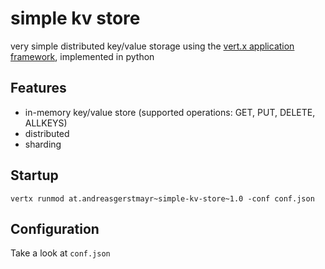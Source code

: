 simple kv store
===============

very simple distributed key/value storage using the [vert.x application framework](http://vertx.io), implemented in python

Features
--------

* in-memory key/value store (supported operations: GET, PUT, DELETE, ALLKEYS)
* distributed
* sharding

Startup
-------

    vertx runmod at.andreasgerstmayr~simple-kv-store~1.0 -conf conf.json

Configuration
-------------

Take a look at ```conf.json```

